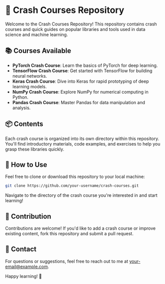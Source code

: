# 🚀 Crash Courses Repository

Welcome to the Crash Courses Repository! This repository contains crash courses and quick guides on popular libraries and tools used in data science and machine learning.

## 📚 Courses Available

- **PyTorch Crash Course**: Learn the basics of PyTorch for deep learning.
- **TensorFlow Crash Course**: Get started with TensorFlow for building neural networks.
- **Keras Crash Course**: Dive into Keras for rapid prototyping of deep learning models.
- **NumPy Crash Course**: Explore NumPy for numerical computing in Python.
- **Pandas Crash Course**: Master Pandas for data manipulation and analysis.

## 📦 Contents

Each crash course is organized into its own directory within this repository. You'll find introductory materials, code examples, and exercises to help you grasp these libraries quickly.

## 📝 How to Use

Feel free to clone or download this repository to your local machine:

```bash
git clone https://github.com/your-username/crash-courses.git
```
Navigate to the directory of the crash course you're interested in and start learning!

## 🌟 Contribution
Contributions are welcome! If you'd like to add a crash course or improve existing content, fork this repository and submit a pull request.

## 📧 Contact
For questions or suggestions, feel free to reach out to me at your-email@example.com.

Happy learning! 🌱
